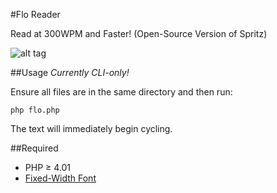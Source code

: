 #Flo Reader

Read at 300WPM and Faster! (Open-Source Version of Spritz)

![alt tag](http://i.imgur.com/4UUTTxR.png)


##Usage
*Currently CLI-only!*

Ensure all files are in the same directory and then run:

    php flo.php
    
The text will immediately begin cycling.

##Required
* PHP ≥ 4.01
* [Fixed-Width Font](https://pcaro.es/p/hermit/)
